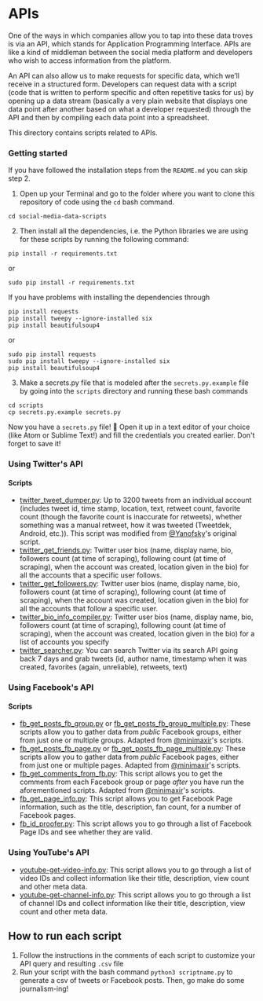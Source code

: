 # APIs

One of the ways in which companies allow you to tap into these data troves is via an API, which stands for Application Programming Interface. APIs are like a kind of middleman between the social media platform and developers who wish to access information from the platform.

An API can also allow us to make requests for specific data, which we’ll receive in a structured form. Developers can request data with a script (code that is written to perform specific and often repetitive tasks for us) by opening up a data stream (basically a very plain website that displays one data point after another based on what a developer requested) through the API and then by compiling each data point into a spreadsheet.

This directory contains scripts related to APIs.

### Getting started

If you have followed the installation steps from the `README.md` you can skip step 2.

1. Open up your Terminal and go to the folder where you want to clone this repository of code using the `cd` bash command.
```
cd social-media-data-scripts
```

2. Then install all the dependencies, i.e. the Python libraries we are using for these scripts by running the following command:
```
pip install -r requirements.txt
```
or
```
sudo pip install -r requirements.txt
```
If you have problems with installing the dependencies through
```
pip install requests
pip install tweepy --ignore-installed six
pip install beautifulsoup4
```
or
```
sudo pip install requests
sudo pip install tweepy --ignore-installed six
pip install beautifulsoup4
```

3. Make a secrets.py file that is modeled after the `secrets.py.example` file by going into the `scripts` directory and running these bash commands
```
cd scripts
cp secrets.py.example secrets.py
```
Now you have a `secrets.py` file! 🤗 Open it up in a text editor of your choice (like Atom or Sublime Text!) and fill the credentials you created earlier. Don't forget to save it!

### Using Twitter's API

#### Scripts

* [twitter_tweet_dumper.py](https://github.com/lamthuyvo/social-media-data-scripts/blob/master/01-apis/scripts/twitter_tweet_dumper.py): Up to 3200 tweets from an individual account (includes tweet id, time stamp, location, text, retweet count, favorite count (though the favorite count is inaccurate for retweets), whether something was a manual retweet, how it was tweeted (Tweetdek, Android, etc.)). This script was modified from [@Yanofsky](https://gist.github.com/yanofsky/5436496)'s original script.
* [twitter_get_friends.py](https://github.com/lamthuyvo/social-media-data-scripts/blob/master/01-apis/scripts/twitter_get_friends.py): Twitter user bios (name, display name, bio, followers count (at time of scraping),  following count (at time of scraping), when the account was created, location given in the bio) for all the accounts that a specific user follows.
* [twitter_get_followers.py](https://github.com/lamthuyvo/social-media-data-scripts/blob/master/01-apis/scripts/twitter_get_followers.py): Twitter user bios (name, display name, bio, followers count (at time of scraping),  following count (at time of scraping), when the account was created, location given in the bio) for all the accounts that follow a specific user.
* [twitter_bio_info_compiler.py](https://github.com/lamthuyvo/social-media-data-scripts/blob/master/01-apis/scripts/twitter_bio_info_compiler.py): Twitter user bios (name, display name, bio, followers count (at time of scraping),  following count (at time of scraping), when the account was created, location given in the bio) for a list of accounts you specify
* [twitter_searcher.py](https://github.com/lamthuyvo/social-media-data-scripts/blob/master/01-apis/scripts/twitter_searcher.py): You can search Twitter via its search API going back 7 days and grab tweets (id, author name, timestamp when it was created, favorites (again, unreliable), retweets, text)

### Using Facebook's API

#### Scripts
* [fb_get_posts_fb_group.py](https://github.com/lamthuyvo/social-media-data-scripts/blob/master/01-apis/scripts/fb_get_posts_fb_group.py) or [fb_get_posts_fb_group_multiple.py](https://github.com/lamthuyvo/social-media-data-scripts/blob/master/01-apis/scripts/fb_get_posts_fb_group_multiple.py): These scripts allow you to gather data from _public_ Facebook groups, either from just one or multiple groups. Adapted from [@minimaxir](https://github.com/minimaxir/facebook-page-post-scraper)'s scripts.
* [fb_get_posts_fb_page.py](https://github.com/lamthuyvo/social-media-data-scripts/blob/master/01-apis/scripts/fb_get_posts_fb_page.py) or [fb_get_posts_fb_page_multiple.py](https://github.com/lamthuyvo/social-media-data-scripts/blob/master/01-apis/scripts/fb_get_posts_fb_page_multiple.py): These scripts allow you to gather data from _public_ Facebook pages, either from just one or multiple pages. Adapted from [@minimaxir](https://github.com/minimaxir/facebook-page-post-scraper)'s scripts.
* [fb_get_comments_from_fb.py](https://github.com/lamthuyvo/social-media-data-scripts/blob/master/01-apis/scripts/fb_get_comments.py): This script allows you to get the comments from each Facebook group or page _after_ you have run the aforementioned scripts. Adapted from [@minimaxir](https://github.com/minimaxir/facebook-page-post-scraper)'s scripts.
* [fb_get_page_info.py](https://github.com/lamthuyvo/social-media-data-scripts/blob/master/01-apis/scripts/fb_get_comments.py): This script allows you to get Facebook Page information, such as the title, description, fan count, for a number of Facebook pages.  
* [fb_id_proofer.py](https://github.com/lamthuyvo/social-media-data-scripts/blob/master/01-apis/scripts/fb_id_proofer.py): This script allows you to go through a list of Facebook Page IDs and see whether they are valid.

### Using YouTube's API
* [youtube-get-video-info.py](https://github.com/lamthuyvo/social-media-data-scripts/blob/master/01-apis/scripts/youtube-get-video-info.py): This script allows you to go through a list of video IDs and collect information like their title, description, view count and other meta data.
* [youtube-get-channel-info.py](https://github.com/lamthuyvo/social-media-data-scripts/blob/master/01-apis/scripts/youtube-get-channel-info.py): This script allows you to go through a list of channel IDs and collect information like their title, description, view count and other meta data.

## How to run each script
1. Follow the instructions in the comments of each script to customize your API query and resulting `.csv` file
2. Run your script with the bash command `python3 scriptname.py` to generate a csv of tweets or Facebook posts. Then, go make do some journalism-ing!
